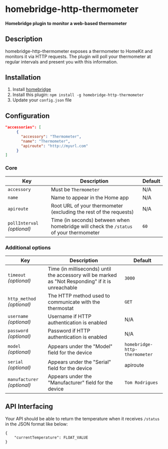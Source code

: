 # homebridge-http-thermometer

#### Homebridge plugin to monitor a web-based thermometer

## Description

homebridge-http-thermometer exposes a thermometer to HomeKit and monitors it via HTTP requests. The plugin will poll your thermometer at regular intervals and present you with this information.

## Installation

1. Install [homebridge](https://github.com/nfarina/homebridge#installation-details)
2. Install this plugin: `npm install -g homebridge-http-thermometer`
3. Update your `config.json` file

## Configuration

```json
"accessories": [
     {
       "accessory": "Thermometer",
       "name": "Thermometer",
       "apiroute": "http://myurl.com"
     }
]
```

### Core
| Key | Description | Default |
| --- | --- | --- |
| `accessory` | Must be `Thermometer` | N/A |
| `name` | Name to appear in the Home app | N/A |
| `apiroute` | Root URL of your thermometer (excluding the rest of the requests) | N/A |
| `pollInterval` _(optional)_ | Time (in seconds) between when homebridge will check the `/status` of your thermometer | `60` |

### Additional options
| Key | Description | Default |
| --- | --- | --- |
| `timeout` _(optional)_ | Time (in milliseconds) until the accessory will be marked as "Not Responding" if it is unreachable | `3000` |
| `http_method` _(optional)_ | The HTTP method used to communicate with the thermostat | `GET` |
| `username` _(optional)_ | Username if HTTP authentication is enabled | N/A |
| `password` _(optional)_ | Password if HTTP authentication is enabled | N/A |
| `model` _(optional)_ | Appears under the "Model" field for the device | `homebridge-http-thermometer` |
| `serial` _(optional)_ | Appears under the "Serial" field for the device | apiroute |
| `manufacturer` _(optional)_ | Appears under the "Manufacturer" field for the device | `Tom Rodrigues` |

## API Interfacing

Your API should be able to return the temperature when it receives `/status` in the JSON format like below:
```
{
    "currentTemperature": FLOAT_VALUE
}
```
